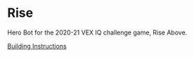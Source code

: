# Rise

Hero Bot for the 2020-21 VEX IQ challenge game, Rise Above.

[Building Instructions](https://link.vex.com/docs/vexiq/rise-BI)
